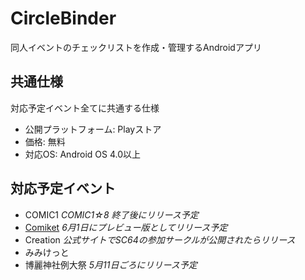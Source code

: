 CircleBinder
============

同人イベントのチェックリストを作成・管理するAndroidアプリ


共通仕様
------------

対応予定イベント全てに共通する仕様

- 公開プラットフォーム: Playストア
- 価格: 無料
- 対応OS: Android OS 4.0以上


対応予定イベント
------------

- COMIC1 *COMIC1☆8  終了後にリリース予定*
- [Comiket](https://github.com/CircleBinder/CircleBinder-Comiket) *6月1日にプレビュー版としてリリース予定*
- Creation *公式サイトでSC64の参加サークルが公開されたらリリース*
- みみけっと
- 博麗神社例大祭 *5月11日ごろにリリース予定*
